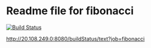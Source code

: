 # Readme file for fibonacci

[![Build Status](http://20.108.249.0:8080/buildStatus/icon?job=fibonacci)](http://20.108.249.0:8080/job/fibonacci/)

http://20.108.249.0:8080/buildStatus/text?job=fibonacci
